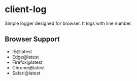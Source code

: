 # client-log

Simple logger designed for browser. It logs with line number.

## Browser Support

- IE@latest
- Edge@latest
- Firefox@latest
- Chrome@latest
- Safari@latest
